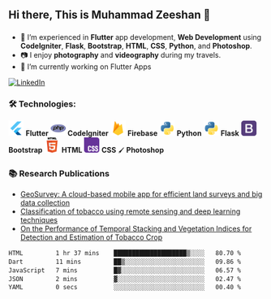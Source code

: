 ## Hi there, This is Muhammad Zeeshan 👋

<!--
**zeexan-dev/zeexan-dev** is a ✨ _special_ ✨ repository because its `README.md` (this file) appears on your GitHub profile.

Here are some ideas to get you started:

- 🔭 I’m currently working on  ...
- 🌱 I’m currently learning ...
- 👯 I’m looking to collaborate on ...
- 🤔 I’m looking for help with ...
- 💬 Ask me about ...
- 📫 How to reach me: ...
- 😄 Pronouns: ...
- ⚡ Fun fact: ...
-->
###
- 🔧 I’m experienced in **Flutter** app development, **Web Development** using **CodeIgniter**, **Flask**, **Bootstrap**, **HTML**, **CSS**, **Python**, and **Photoshop**.
- 📷 I enjoy **photography** and **videography** during my travels.
- 🔭 I’m currently working on Flutter Apps

[![LinkedIn](https://img.shields.io/badge/linkedin-%230077B5.svg?&style=for-the-badge&logo=linkedin&logoColor=white)](https://www.linkedin.com/in/muhammad-zeeshan-developer/)

### 🛠️ Technologies:  
<code><img height="30" src="https://raw.githubusercontent.com/github/explore/80688e429a7d4ef2fca1e82350fe8e3517d3494d/topics/flutter/flutter.png"></code> **Flutter** 
<code><img height="30" src="https://raw.githubusercontent.com/github/explore/80688e429a7d4ef2fca1e82350fe8e3517d3494d/topics/php/php.png"></code> **CodeIgniter**
<code><img height="30" src="https://raw.githubusercontent.com/github/explore/80688e429a7d4ef2fca1e82350fe8e3517d3494d/topics/firebase/firebase.png"></code> **Firebase**
<code><img height="30" src="https://raw.githubusercontent.com/github/explore/80688e429a7d4ef2fca1e82350fe8e3517d3494d/topics/python/python.png"></code> **Python**
<code><img height="30" src="https://raw.githubusercontent.com/github/explore/80688e429a7d4ef2fca1e82350fe8e3517d3494d/topics/python/python.png"></code> **Flask**
<code><img height="30" src="https://raw.githubusercontent.com/github/explore/80688e429a7d4ef2fca1e82350fe8e3517d3494d/topics/bootstrap/bootstrap.png"></code> **Bootstrap**
<code><img height="30" src="https://raw.githubusercontent.com/github/explore/80688e429a7d4ef2fca1e82350fe8e3517d3494d/topics/html/html.png"></code> **HTML**
<code><img height="30" src="https://raw.githubusercontent.com/github/explore/80688e429a7d4ef2fca1e82350fe8e3517d3494d/topics/css/css.png"></code> **CSS**
<code>🖌️</code> **Photoshop**
### 📚 Research Publications
- [GeoSurvey: A cloud-based mobile app for efficient land surveys and big data collection](https://www.sciencedirect.com/science/article/pii/S2665963824000083?via%3Dihub)
- [Classification of tobacco using remote sensing and deep learning techniques](https://acsess.onlinelibrary.wiley.com/doi/10.1002/agj2.21382)
- [On the Performance of Temporal Stacking and Vegetation Indices for Detection and Estimation of Tobacco Crop](https://ieeexplore.ieee.org/document/9102304)

<!--START_SECTION:waka-->

```txt
HTML         1 hr 37 mins    ████████████████████▒░░░░   80.70 %
Dart         11 mins         ██▒░░░░░░░░░░░░░░░░░░░░░░   09.86 %
JavaScript   7 mins          █▓░░░░░░░░░░░░░░░░░░░░░░░   06.57 %
JSON         2 mins          ▓░░░░░░░░░░░░░░░░░░░░░░░░   02.47 %
YAML         0 secs          ░░░░░░░░░░░░░░░░░░░░░░░░░   00.40 %
```

<!--END_SECTION:waka-->
